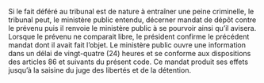 Si le fait déféré au tribunal est de nature à entraîner une peine criminelle, le tribunal peut, le ministère public entendu, décerner mandat de dépôt contre le prévenu puis il renvoie le ministère public à se pourvoir ainsi qu’il avisera.
Lorsque le prévenu ne comparait libre, le président confirme le précédent mandat dont il avait fait l’objet. Le ministère public ouvre une information dans un délai de vingt-quatre (24) heures et se conforme aux dispositions des articles 86 et suivants du présent code.
Ce mandat produit ses effets jusqu’à la saisine du juge des libertés et de la détention.